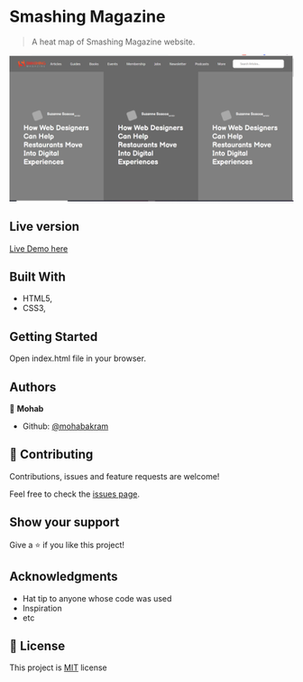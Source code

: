 # Smashing Magazine

> A heat map of Smashing Magazine website.

![](/screenshot.PNG)

## Live version

[Live Demo here](https://rawcdn.githack.com/mohapakram/New-York-Times-article-page-clone/395344766da26a064c300333744dce36a94557db/index.html)

## Built With

- HTML5,
- CSS3,

## Getting Started

Open index.html file in your browser.

## Authors

👤 **Mohab**

- Github: [@mohabakram](https://github.com/mohabakram)

## 🤝 Contributing

Contributions, issues and feature requests are welcome!

Feel free to check the [issues page](issues/).

## Show your support

Give a ⭐️ if you like this project!

## Acknowledgments

- Hat tip to anyone whose code was used
- Inspiration
- etc

## 📝 License

This project is [MIT](lic.url) license
